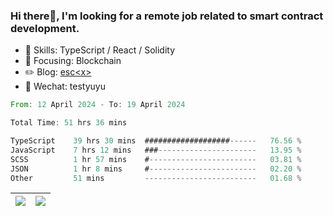 ### Hi there👋, I'm looking for a remote job related to smart contract development.


- 🔨 Skills: TypeScript / React / Solidity
- 🎯 Focusing: Blockchain
- ✏️ Blog: [esc\<x\>](https://escx.github.io)
- 💬 Wechat: testyuyu


<!--START_SECTION:waka-->

```rust
From: 12 April 2024 - To: 19 April 2024

Total Time: 51 hrs 36 mins

TypeScript    39 hrs 30 mins  ###################------   76.56 %
JavaScript    7 hrs 12 mins   ###----------------------   13.95 %
SCSS          1 hr 57 mins    #------------------------   03.81 %
JSON          1 hr 8 mins     #------------------------   02.20 %
Other         51 mins         -------------------------   01.68 %
```

<!--END_SECTION:waka-->


| <img align="center" src="https://github-readme-stats.vercel.app/api/?username=escX&show_icons=true&theme=buefy&hide_border=true&card_width=500" /> | <img align="center" src="https://github-readme-stats.vercel.app/api/top-langs/?username=escX&layout=compact&theme=buefy&hide_border=true&card_width=500" /> |
| ------------- | ------------- |
